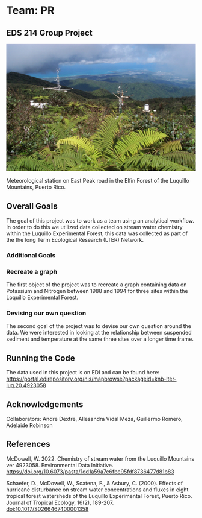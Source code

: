 # Team: PR

## EDS 214 Group Project

![Credit: Luquillo LTER. CC BY-SA 4.0](luq-0004.jpg)

Meteorological station on East Peak road in the Elfin Forest of the Luquillo Mountains, Puerto Rico.

## Overall Goals

The goal of this project was to work as a team using an analytical workflow. In order to do this we utilized data collected on stream water chemistry within the Luquillo Experimental Forest, this data was collected as part of the the long Term Ecological Research (LTER) Network.

### Additional Goals

### Recreate a graph

The first object of the project was to recreate a graph containing data on Potassium and Nitrogen between 1988 and 1994 for three sites within the Loquillo Experimental Forest.

### Devising our own question

The second goal of the project was to devise our own question around the data. We were interested in looking at the relationship between suspended sediment and temperature at the same three sites over a longer time frame.

## Running the Code

The data used in this project is on EDI and can be found here: <https://portal.edirepository.org/nis/mapbrowse?packageid=knb-lter-luq.20.4923058>

## Acknowledgements

Collaborators: Andre Dextre, Allesandra Vidal Meza, Guillermo Romero, Adelaide Robinson

## References

McDowell, W. 2022. Chemistry of stream water from the Luquillo Mountains ver 4923058. Environmental Data Initiative. <https://doi.org/10.6073/pasta/1dd1a59a7e6fbe95fdf8736477d81b83>

Schaefer, D., McDowell, W., Scatena, F., & Asbury, C. (2000). Effects of hurricane disturbance on stream water concentrations and fluxes in eight tropical forest watersheds of the Luquillo Experimental Forest, Puerto Rico. Journal of Tropical Ecology, 16(2), 189-207. <doi:10.1017/S0266467400001358>
